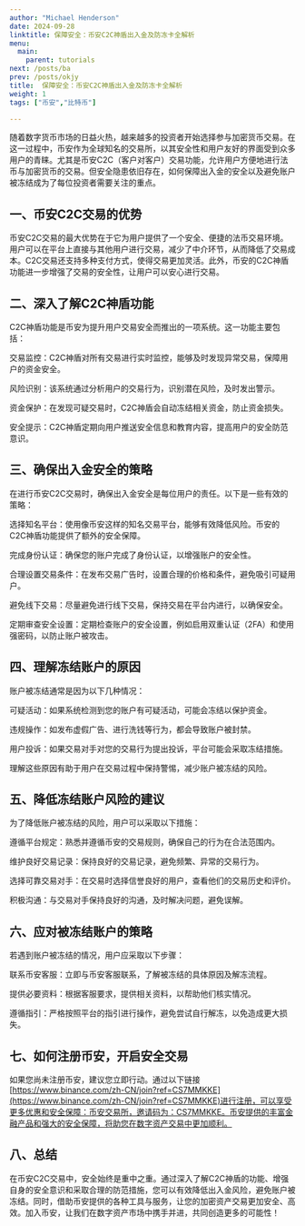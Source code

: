 ```yaml
---
author: "Michael Henderson"
date: 2024-09-28
linktitle: 保障安全：币安C2C神盾出入金及防冻卡全解析
menu:
  main:
    parent: tutorials
next: /posts/ba
prev: /posts/okjy
title:  保障安全：币安C2C神盾出入金及防冻卡全解析
weight: 1
tags: ["币安","比特币"]

---
```

随着数字货币市场的日益火热，越来越多的投资者开始选择参与加密货币交易。在这一过程中，币安作为全球知名的交易所，以其安全性和用户友好的界面受到众多用户的青睐。尤其是币安C2C（客户对客户）交易功能，允许用户方便地进行法币与加密货币的交易。但安全隐患依旧存在，如何保障出入金的安全以及避免账户被冻结成为了每位投资者需要关注的重点。

## 一、币安C2C交易的优势
币安C2C交易的最大优势在于它为用户提供了一个安全、便捷的法币交易环境。用户可以在平台上直接与其他用户进行交易，减少了中介环节，从而降低了交易成本。C2C交易还支持多种支付方式，使得交易更加灵活。此外，币安的C2C神盾功能进一步增强了交易的安全性，让用户可以安心进行交易。

## 二、深入了解C2C神盾功能
C2C神盾功能是币安为提升用户交易安全而推出的一项系统。这一功能主要包括：

交易监控：C2C神盾对所有交易进行实时监控，能够及时发现异常交易，保障用户的资金安全。

风险识别：该系统通过分析用户的交易行为，识别潜在风险，及时发出警示。

资金保护：在发现可疑交易时，C2C神盾会自动冻结相关资金，防止资金损失。

安全提示：C2C神盾定期向用户推送安全信息和教育内容，提高用户的安全防范意识。

## 三、确保出入金安全的策略
在进行币安C2C交易时，确保出入金安全是每位用户的责任。以下是一些有效的策略：

选择知名平台：使用像币安这样的知名交易平台，能够有效降低风险。币安的C2C神盾功能提供了额外的安全保障。

完成身份认证：确保您的账户完成了身份认证，以增强账户的安全性。

合理设置交易条件：在发布交易广告时，设置合理的价格和条件，避免吸引可疑用户。

避免线下交易：尽量避免进行线下交易，保持交易在平台内进行，以确保安全。

定期审查安全设置：定期检查账户的安全设置，例如启用双重认证（2FA）和使用强密码，以防止账户被攻击。

## 四、理解冻结账户的原因
账户被冻结通常是因为以下几种情况：

可疑活动：如果系统检测到您的账户有可疑活动，可能会冻结以保护资金。

违规操作：如发布虚假广告、进行洗钱等行为，都会导致账户被封禁。

用户投诉：如果交易对手对您的交易行为提出投诉，平台可能会采取冻结措施。

理解这些原因有助于用户在交易过程中保持警惕，减少账户被冻结的风险。

## 五、降低冻结账户风险的建议
为了降低账户被冻结的风险，用户可以采取以下措施：

遵循平台规定：熟悉并遵循币安的交易规则，确保自己的行为在合法范围内。

维护良好交易记录：保持良好的交易记录，避免频繁、异常的交易行为。

选择可靠交易对手：在交易时选择信誉良好的用户，查看他们的交易历史和评价。

积极沟通：与交易对手保持良好的沟通，及时解决问题，避免误解。

## 六、应对被冻结账户的策略
若遇到账户被冻结的情况，用户应采取以下步骤：

联系币安客服：立即与币安客服联系，了解被冻结的具体原因及解冻流程。

提供必要资料：根据客服要求，提供相关资料，以帮助他们核实情况。

遵循指引：严格按照平台的指引进行操作，避免尝试自行解冻，以免造成更大损失。

## 七、如何注册币安，开启安全交易
如果您尚未注册币安，建议您立即行动。通过以下链接[https://www.binance.com/zh-CN/join?ref=CS7MMKKE](https://www.binance.com/zh-CN/join?ref=CS7MMKKE)进行注册，可以享受更多优惠和安全保障：币安交易所，邀请码为：CS7MMKKE。币安提供的丰富金融产品和强大的安全保障，将助您在数字资产交易中更加顺利。

## 八、总结
在币安C2C交易中，安全始终是重中之重。通过深入了解C2C神盾的功能、增强自身的安全意识和采取合理的防范措施，您可以有效降低出入金风险，避免账户被冻结。同时，借助币安提供的各种工具与服务，让您的加密资产交易更加安全、高效。加入币安，让我们在数字资产市场中携手并进，共同创造更多的可能性！